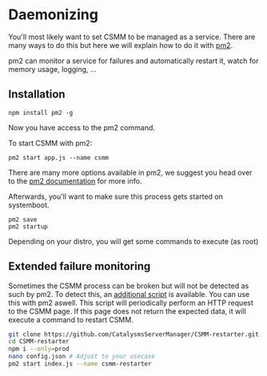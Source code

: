 # Daemonizing

You'll most likely want to set CSMM to be managed as a service. There are many ways to do this but here we will explain how to do it with [pm2](https://pm2.keymetrics.io/).

pm2 can monitor a service for failures and automatically restart it, watch for memory usage, logging, ...

## Installation

`npm install pm2 -g`

Now you have access to the pm2 command.

To start CSMM with pm2:

`pm2 start app.js --name csmm`

There are many more options available in pm2, we suggest you head over to the [pm2 documentation](https://pm2.keymetrics.io/docs/usage/quick-start/) for more info.

Afterwards, you'll want to make sure this process gets started on systemboot.

```
pm2 save
pm2 startup
```

Depending on your distro, you will get some commands to execute (as root)


## Extended failure monitoring

Sometimes the CSMM process can be broken but will not be detected as such by pm2. To detect this, an [additional script](https://github.com/CatalysmsServerManager/CSMM-restarter) is available. You can use this with pm2 aswell. This script will periodically perform an HTTP request to the CSMM page. If this page does not return the expected data, it will execute a command to restart CSMM.

```bash
git clone https://github.com/CatalysmsServerManager/CSMM-restarter.git
cd CSMM-restarter
npm i --only=prod
nano config.json # Adjust to your usecase
pm2 start index.js --name csmm-restarter
```